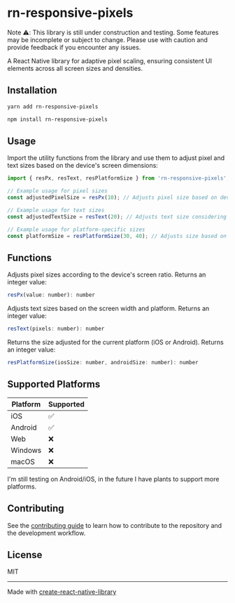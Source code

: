 # rn-responsive-pixels

Note ⚠️: This library is still under construction and testing. Some features may be incomplete or subject to change. Please use with caution and provide feedback if you encounter any issues.

A React Native library for adaptive pixel scaling, ensuring consistent UI elements across all screen sizes and densities.

## Installation

```sh
yarn add rn-responsive-pixels
```

```sh
npm install rn-responsive-pixels
```

## Usage

Import the utility functions from the library and use them to adjust pixel and text sizes based on the device's screen dimensions:


```js
import { resPx, resText, resPlatformSize } from 'rn-responsive-pixels';

// Example usage for pixel sizes
const adjustedPixelSize = resPx(10); // Adjusts pixel size based on device's screen ratio

// Example usage for text sizes
const adjustedTextSize = resText(20); // Adjusts text size considering platform-specific adjustments

// Example usage for platform-specific sizes
const platformSize = resPlatformSize(30, 40); // Adjusts size based on the platform (iOS or Android)
```

## Functions


Adjusts pixel sizes according to the device's screen ratio. Returns an integer value:
```js
resPx(value: number): number
```


Adjusts text sizes based on the screen width and platform. Returns an integer value:
```js
resText(pixels: number): number
```


Returns the size adjusted for the current platform (iOS or Android). Returns an integer value:
```js
resPlatformSize(iosSize: number, androidSize: number): number
```

## Supported Platforms

| Platform | Supported |
|----------|-----------|
| iOS      | ✅        |
| Android  | ✅        |
| Web      | ❌        |
| Windows  | ❌        |
| macOS    | ❌        |

I'm still testing on Android/iOS, in the future I have plants to support more platforms.


## Contributing

See the [contributing guide](CONTRIBUTING.md) to learn how to contribute to the repository and the development workflow.

## License

MIT

---

Made with [create-react-native-library](https://github.com/callstack/react-native-builder-bob)
